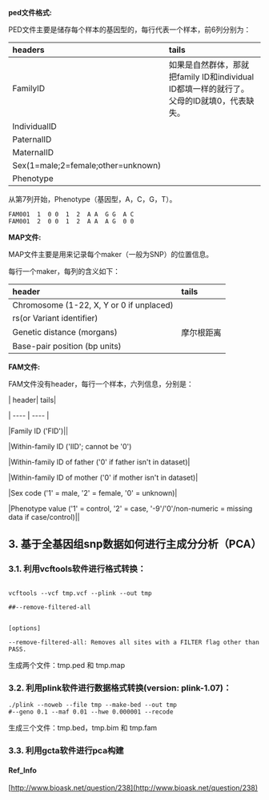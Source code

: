 **ped文件格式:**

PED文件主要是储存每个样本的基因型的，每行代表一个样本，前6列分别为：

| headers | tails |
| :--- | :--- |
| FamilyID | 如果是自然群体，那就把family ID和individual ID都填一样的就行了。父母的ID就填0，代表缺失。 |
| IndividualID |  |
| PaternalID |  |
| MaternalID |  |
| Sex\(1=male;2=female;other=unknown\) |  |
| Phenotype |  |

从第7列开始，Phenotype（基因型，A，C，G，T）。

```
FAM001  1  0 0  1  2  A A  G G  A C
FAM001  2  0 0  1  2  A A  A G  0 0
```

**MAP文件:**

MAP文件主要是用来记录每个maker（一般为SNP）的位置信息。

每行一个maker，每列的含义如下：

| header | tails |
| :--- | :--- |
| Chromosome \(1-22, X, Y or 0 if unplaced\) |  |
| rs\(or Variant identifier\) |  |
|Genetic distance \(morgans\)|摩尔根距离|
|Base-pair position \(bp units\)||

**FAM文件:**

FAM文件没有header，每行一个样本，六列信息，分别是：


| header| tails|

| ---- | ---- |

|Family ID ('FID')||

|Within-family ID ('IID'; cannot be '0')

|Within-family ID of father ('0' if father isn't in dataset)|

|Within-family ID of mother ('0' if mother isn't in dataset)|

|Sex code ('1' = male, '2' = female, '0' = unknown)|

|Phenotype value ('1' = control, '2' = case, '-9'/'0'/non-numeric = missing data if case/control)||

## 3. 基于全基因组snp数据如何进行主成分分析（PCA）

### 3.1. 利用vcftools软件进行格式转换：

```

vcftools --vcf tmp.vcf --plink --out tmp

##--remove-filtered-all

```

```

[options]

--remove-filtered-all: Removes all sites with a FILTER flag other than PASS.

```

生成两个文件：tmp.ped 和 tmp.map

### 3.2. 利用plink软件进行数据格式转换\(version: plink-1.07\)：

```
./plink --noweb --file tmp --make-bed --out tmp
#--geno 0.1 --maf 0.01 --hwe 0.000001 --recode
```

生成三个文件：tmp.bed，tmp.bim 和 tmp.fam

### 3.3. 利用gcta软件进行pca构建


#### Ref_Info

[http://www.bioask.net/question/238](http://www.bioask.net/question/238)


